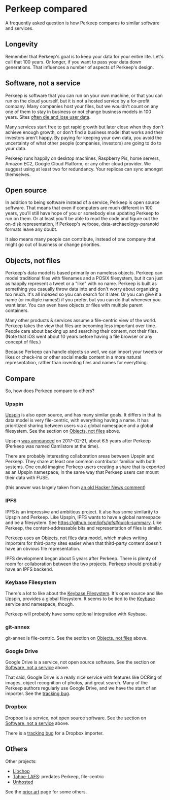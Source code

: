 # Perkeep compared

A frequently asked question is how Perkeep compares to similar
software and services.

## Longevity

Remember that Perkeep's goal is to keep your data for your entire
life. Let's call that 100 years. Or longer, if you want to pass your
data down generations. That influences a number of aspects of
Perkeep's design.

## Software, not a service

Perkeep is software that you can run on your own machine,
or that you can run on the cloud yourself, but it is not a hosted
service by a for-profit company. Many companies host your files,
but we wouldn't count on any one of them to stay in business or not
change business models in 100 years.
Sites [often die and lose user data](https://indieweb.org/site-deaths).

Many services start free to get rapid growth but later close when they
don't achieve enough growth, or don't find a business model that works
and their investors aren't happy. By paying for keeping your own data,
you avoid the uncertainty of what other people (companies, investors)
are going to do to your data.

Perkeep runs happily on desktop machines, Raspberry Pis, home servers,
Amazon EC2, Google Cloud Platform, or any other cloud provider. 
We suggest using at least two for redundancy. Your replicas can sync
amongst themselves.

## Open source

In addition to being software instead of a service, Perkeep is open
source software. That means that even if computers are much different
in 100 years, you'll still have hope of you or somebody else updating
Perkeep to run on them. Or at least you'll be able to read the code
and figure out the on-disk representation, if Perkeep's verbose,
data-archaeology-paranoid formats leave any doubt.

It also means many people can contribute, instead of one company that
might go out of business or change priorities.

## Objects, not files

Perkeep's data model is based primarily on nameless
objects. Perkeep can model traditional files with filenames and a
POSIX filesystem, but it can just as happily represent a tweet or a
"like" with no name. Perkeep is built as something you casually throw
data into and don't worry about organizing too much. It's all indexed
so you can search for it later. Or you can give it a name (or multiple
names!) if you prefer, but you can do that whenever you want later.
You can even have objects or files with multiple parent containers.

Many other products & services assume a file-centric view of the
world. Perkeep takes the view that files are becoming less important
over time. People care about backing up and searching their content,
not their files. (Note that iOS went about 10 years before having a
file browser or any concept of files.)

Because Perkeep can handle objects so well, we can import your tweets
or likes or check-ins or other social media content in a more natural
representation, rather than inventing files and names for everything.

## Compare

So, how does Perkeep compare to others?

### Upspin

[Upspin](https://upspin.io/) is also open source, and has many similar
goals. It differs in that its data model is very file-centric, with
everything having a name. It has prioritized sharing between users via
a global namespace and a global filesystem. See the section on
[Objects, not files](#objects-not-files) above.

Upspin [was
announced](https://security.googleblog.com/2017/02/another-option-for-file-sharing.html)
on 2017-02-21, about 6.5 years after Perkeep (Perkeep was named Camlistore at the time).

There are probably interesting collaboration areas between Upspin and
Perkeep. They share at least one common contributor familiar with both
systems. One could imagine Perkeep users creating a share that is
exported as an Upspin namespace, in the same way that Perkeep users
can mount their data with FUSE.

(this answer was largely taken from [an old Hacker News comment](https://news.ycombinator.com/item?id=13700629))

### IPFS

IPFS is an impressive and ambitious project. It also has some
similarity to Upspin and Perkeep. Like Upspin, IPFS wants to have a
global namespace and be a filesystem. See
https://github.com/ipfs/ipfs#quick-summary. Like Perkeep, the
content-addressable bits and representation of files is similar.

Perkeep uses an [Objects, not files](#objects-not-files) data model,
which makes writing importers for third-party sites easier when that
third-party content doesn't have an obvious file representation.

IPFS development began about 5 years after Perkeep. There is plenty of
room for collaboration between the two projects. Perkeep should
probably have an IPFS backend.

### Keybase Filesystem

There's a lot to like about the [Keybase
Filesystem](https://keybase.io/docs/kbfs). It's open source and like
Upspin, provides a global filesystem. It seems to be tied to the
[Keybase](https://keybase.io/) service and namespace, though.

Perkeep will probably have some optional integration with Keybase.

### git-annex

git-annex is file-centric. See the section on
[Objects, not files](#objects-not-files) above.

### Google Drive

Google Drive is a service, not open source software.
See the section on [Software, not a service](#software-not-a-service) above.

That said, Google Drive is a really nice service with features like
OCRing of images, object recognition of photos, and great search.
Many of the Perkeep authors regularly use Google Drive, and we have
the start of an importer. See the [tracking
bug](https://github.com/perkeep/perkeep/issues/896).

### Dropbox

Dropbox is a service, not open source software.
See the section on [Software, not a service](#software-not-a-service) above.

There is a [tracking bug](https://github.com/perkeep/perkeep/issues/1029) for
a Dropbox importer.

## Others

Other projects:

* [Libchop](http://nongnu.org/libchop/)
* [Tahoe-LAFS](http://tahoe-lafs.org/): predates Perkeep, file-centric
* [Unhosted](http://unhosted.org/)

See the [prior art](prior-art.md) page for some others.
